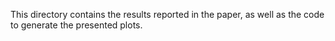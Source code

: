 This directory contains the results reported in the paper, as well as the code to generate the presented plots.